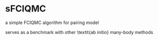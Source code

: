 # sFCIQMC
a simple FCIQMC algorithm for pairing model

serves as a benchmark with other \textit{ab initio} many-body methods
